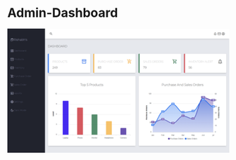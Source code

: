 # Admin-Dashboard

![ScreenShot](https://github.com/rissshhhabh/Admin-Dashboard/blob/master/Screenshot%20(61).png)
